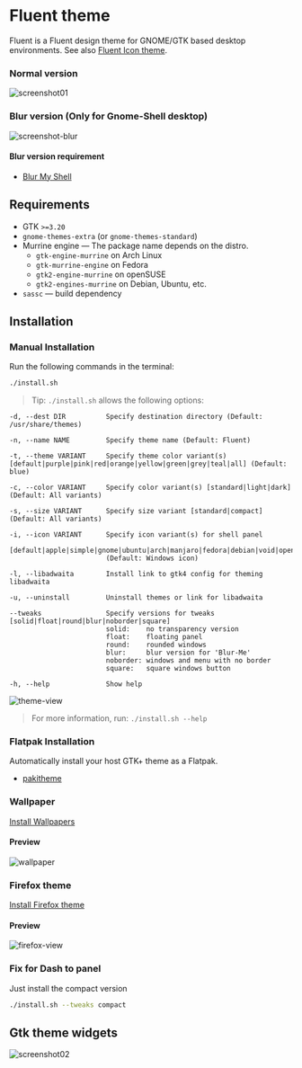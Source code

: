 # Fluent theme

Fluent is a Fluent design theme for GNOME/GTK based desktop environments. See also [Fluent Icon theme](https://github.com/vinceliuice/Fluent-icon-theme).

### Normal version
![screenshot01](https://github.com/vinceliuice/Fluent-gtk-theme/blob/Images/screenshot01.png?raw=true)

### Blur version (Only for Gnome-Shell desktop)
![screenshot-blur](https://github.com/vinceliuice/Fluent-gtk-theme/blob/Images/screenshot-blur.jpg?raw=true)

#### Blur version requirement

- [Blur My Shell](https://github.com/aunetx/blur-my-shell)

## Requirements

- GTK `>=3.20`
- `gnome-themes-extra` (or `gnome-themes-standard`)
- Murrine engine — The package name depends on the distro.
  - `gtk-engine-murrine` on Arch Linux
  - `gtk-murrine-engine` on Fedora
  - `gtk2-engine-murrine` on openSUSE
  - `gtk2-engines-murrine` on Debian, Ubuntu, etc.
- `sassc` — build dependency

## Installation

### Manual Installation

Run the following commands in the terminal:

```sh
./install.sh
```

> Tip: `./install.sh` allows the following options:

```
-d, --dest DIR          Specify destination directory (Default: /usr/share/themes)

-n, --name NAME         Specify theme name (Default: Fluent)

-t, --theme VARIANT     Specify theme color variant(s) [default|purple|pink|red|orange|yellow|green|grey|teal|all] (Default: blue)

-c, --color VARIANT     Specify color variant(s) [standard|light|dark] (Default: All variants)

-s, --size VARIANT      Specify size variant [standard|compact] (Default: All variants)

-i, --icon VARIANT      Specify icon variant(s) for shell panel
                        [default|apple|simple|gnome|ubuntu|arch|manjaro|fedora|debian|void|opensuse|popos|mxlinux|zorin]
                        (Default: Windows icon)

-l, --libadwaita        Install link to gtk4 config for theming libadwaita

-u, --uninstall         Uninstall themes or link for libadwaita

--tweaks                Specify versions for tweaks [solid|float|round|blur|noborder|square]
                        solid:    no transparency version
                        float:    floating panel
                        round:    rounded windows
                        blur:     blur version for 'Blur-Me'
                        noborder: windows and menu with no border
                        square:   square windows button

-h, --help              Show help
```

![theme-view](https://github.com/vinceliuice/Fluent-gtk-theme/blob/Images/theme-view.png?raw=true)

> For more information, run: `./install.sh --help`

### Flatpak Installation

Automatically install your host GTK+ theme as a Flatpak.

- [pakitheme](https://github.com/refi64/pakitheme)

### Wallpaper
[Install Wallpapers](https://github.com/vinceliuice/Fluent-gtk-theme/tree/Wallpaper)

#### Preview
![wallpaper](https://github.com/vinceliuice/Fluent-gtk-theme/blob/Images/wallpaper-view.png?raw=true)

### Firefox theme
[Install Firefox theme](src/firefox)

#### Preview
![firefox-view](https://github.com/vinceliuice/Fluent-gtk-theme/blob/Images/firefox-view.png?raw=true)

### Fix for Dash to panel

Just install the compact version

```sh
./install.sh --tweaks compact
```

## Gtk theme widgets
![screenshot02](https://github.com/vinceliuice/Fluent-gtk-theme/blob/Images/screenshot02.png?raw=true)
